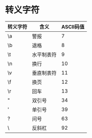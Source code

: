 # 转义字符

| 转义字符 | 含义 | ASCII码值 |
| --- | --- | --- |
| \a | 警报 | 7 |
| \b | 退格 | 8 |
| \t | 水平制表符 | 9 |
| \n | 换行 | 10 |
| \v | 垂直制表符 | 11 |
| \f | 换页 | 12 |
| \r | 回车 | 13 |
| \" | 双引号 | 34 |
| \' | 单引号 | 39 |
| \? | 问号 | 63 |
| \\ | 反斜杠 | 92 |











